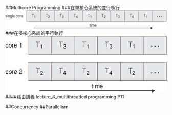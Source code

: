 ##Multicore Programming
###在單核心系統的並行執行
![DEMO](./照片/Figure4.3.png)
###在多核心系統的平行執行
![DEMO](./照片/Figure4.4.png)
####藉由講義 lecture_4_multithreaded programming P11

##Concurrency
##Parallelism
